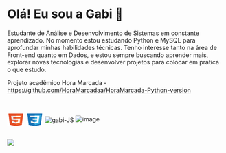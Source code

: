 # Olá! Eu sou a Gabi 🌻

  Estudante de Análise e Desenvolvimento de Sistemas em constante aprendizado.
  No momento estou estudando Python e MySQL para aprofundar minhas habilidades técnicas.
  Tenho interesse tanto na área de Front-end quanto em Dados, e estou sempre buscando aprender
  mais, explorar novas tecnologias e desenvolver projetos para colocar em prática o que estudo.

  Projeto acadêmico
  Hora Marcada - https://github.com/HoraMarcadaa/HoraMarcada-Python-version
##

  <div style="display: inline_block"><br>
  <img align="center" alt="gabi-HTML" height="30" width="40" src="https://raw.githubusercontent.com/devicons/devicon/master/icons/html5/html5-original.svg">
  <img align="center" alt="gabi-CSS" height="30" width="40" src="https://raw.githubusercontent.com/devicons/devicon/master/icons/css3/css3-original.svg">
  <img align="center" alt="gabi-JS" height="30" width="40" src="https://github.com/user-attachments/assets/018bca86-dfde-4e1a-bbdf-a586dda9afc4">
  <img width="30" height="40" alt="image" src="https://github.com/user-attachments/assets/824412cc-4d21-44c6-a818-e104c1f3ee7d" />


</div>

##

<div> 

  <a href="https://www.linkedin.com/in/gabriellecarlos/" target="_blank"><img src="https://img.shields.io/badge/-LinkedIn-%230077B5?style=for-the-badge&logo=linkedin&logoColor=white" target="_blank"></a> 
  
</div> 
